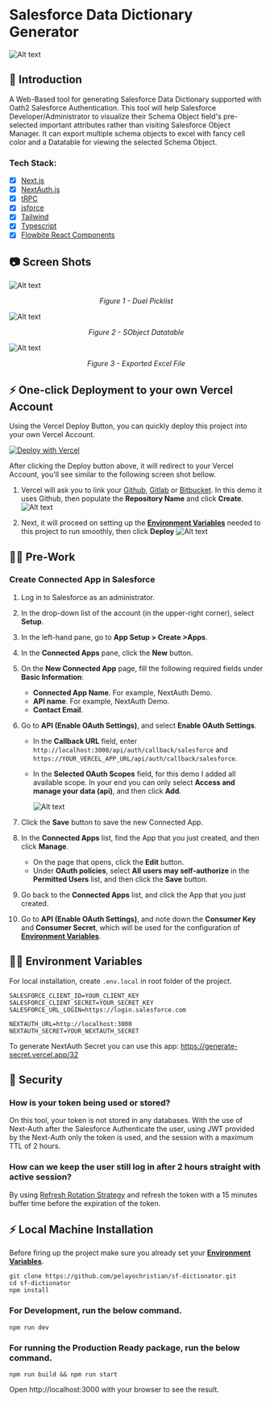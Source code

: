 # Salesforce Data Dictionary Generator

![Alt text](github-images/DICTIONATOR.png?raw=true "Title")

## 👋 Introduction

A Web-Based tool for generating Salesforce Data Dictionary supported with Oath2 Salesforce Authentication. This tool will help Salesforce Developer/Administrator to visualize their Schema Object field's pre-selected important attributes rather than visiting Salesforce Object Manager. It can export multiple schema objects to excel with fancy cell color and a Datatable for viewing the selected Schema Object.

### Tech Stack:

-   [x] [Next.js](https://nextjs.org/)
-   [x] [NextAuth.js](https://next-auth.js.org)
-   [x] [tRPC](https://trpc.io/)
-   [x] [jsforce](https://jsforce.github.io)
-   [x] [Tailwind](https://tailwindcss.com/)
-   [x] [Typescript](https://www.typescriptlang.org/)
-   [x] [Flowbite React Components](https://flowbite-react.com/)

## 📷 Screen Shots

![Alt text](github-images/ss_01.png?raw=true "Title")

<p align="center" style="font-style: italic;">
Figure 1 - Duel Picklist
</p>

![Alt text](github-images/ss_02.png?raw=true "Title")

<p align="center" style="font-style: italic;">
Figure 2 - SObject Datatable
</p>

![Alt text](github-images/ss_03.png?raw=true "Title")

<p align="center" style="font-style: italic;">
Figure 3 - Exported Excel File
</p>

## ⚡️ One-click Deployment to your own Vercel Account

Using the Vercel Deploy Button, you can quickly deploy this project into your own Vercel Account.

[![Deploy with Vercel](https://vercel.com/button)](https://vercel.com/new/clone?repository-url=https%3A%2F%2Fgithub.com%2Fpelayochristian%2Fsf-dictionator&env=SALESFORCE_URL_LOGIN,NEXTAUTH_SECRET,SALESFORCE_CLIENT_SECRET,SALESFORCE_CLIENT_ID&envDescription=Environment%20Variables%20needed%20to%20run%20this%20project.&envLink=https%3A%2F%2Fgithub.com%2Fpelayochristian%2Fsf-dictionator%23environment-variables&project-name=sf-dictionator&repo-name=sf-dictionator)

After clicking the Deploy button above, it will redirect to your Vercel Account, you'll see similar to the following screen shot bellow.

1. Vercel will ask you to link your [Github](https://github.com), [Gitlab](https://about.gitlab.com/) or [Bitbucket](https://bitbucket.org/product). In this demo it uses Github, then populate the **Repository Name** and click **Create**.
   ![Alt text](github-images/vercel_create_repo.png?raw=true "Vercel Create Repo")

2. Next, it will proceed on setting up the **[Environment Variables](https://github.com/pelayochristian/sf-dictionator#environment-variables)** needed to this project to run smoothly, then click **Deploy**
   ![Alt text](github-images/vercel_add_env_var.png?raw=true "Vercel Add Environment Variables")

## 🧑‍🔧 Pre-Work

### Create Connected App in Salesforce

1. Log in to Salesforce as an administrator.
2. In the drop-down list of the account (in the upper-right corner), select **Setup**.
3. In the left-hand pane, go to **App Setup > Create >Apps**.
4. In the **Connected Apps** pane, click the **New** button.
5. On the **New Connected App** page, fill the following required fields under **Basic Information**:
    - **Connected App Name**. For example, NextAuth Demo.
    - **API name**. For example, NextAuth Demo.
    - **Contact Email**.
6. Go to **API (Enable OAuth Settings)**, and select **Enable OAuth Settings**.

    - In the **Callback URL** field, enter `http://localhost:3000/api/auth/callback/salesforce` and `https://YOUR_VERCEL_APP_URL/api/auth/callback/salesforce`.
    - In the **Selected OAuth Scopes** field, for this demo I added all available scope. In your end you can only select **Access and manage your data (api)**, and then click **Add**.

        ![Alt text](github-images/enable_oath_settings_config.png?raw=true "Title")

7. Click the **Save** button to save the new Connected App.
8. In the **Connected Apps** list, find the App that you just created, and then click **Manage**.
    - On the page that opens, click the **Edit** button.
    - Under **OAuth policies**, select **All users may self-authorize** in the **Permitted Users** list, and then click the **Save** button.
9. Go back to the **Connected Apps** list, and click the App that you just created.
10. Go to **API (Enable OAuth Settings)**, and note down the **Consumer Key** and **Consumer Secret**, which will be used for the configuration of **[Environment Variables](https://github.com/pelayochristian/sf-dictionator#environment-variables)**.

## 🧑‍💻 Environment Variables

For local installation, create `.env.local` in root folder of the project.

```env
SALESFORCE_CLIENT_ID=YOUR_CLIENT_KEY
SALESFORCE_CLIENT_SECRET=YOUR_SECRET_KEY
SALESFORCE_URL_LOGIN=https://login.salesforce.com

NEXTAUTH_URL=http://localhost:3000
NEXTAUTH_SECRET=YOUR_NEXTAUTH_SECRET
```

To generate NextAuth Secret you can use this app: https://generate-secret.vercel.app/32

## 🛑 Security

### How is your token being used or stored?

On this tool, your token is not stored in any databases. With the use of Next-Auth after the Salesforce Authenticate the user, using JWT provided by the Next-Auth only the token is used, and the session with a maximum TTL of 2 hours.

### How can we keep the user still log in after 2 hours straight with active session?

By using [Refresh Rotation Strategy](https://next-auth.js.org/tutorials/refresh-token-rotation) and refresh the token with a 15 minutes buffer time before the expiration of the token.

## ⚡️ Local Machine Installation

Before firing up the project make sure you already set your **[Environment Variables](https://github.com/pelayochristian/sf-dictionator#environment-variables)**.

```
git clone https://github.com/pelayochristian/sf-dictionator.git
cd sf-dictionator
npm install
```

### For Development, run the below command.

```
npm run dev
```

### For running the Production Ready package, run the below command.

```
npm run build && npm run start
```

Open http://localhost:3000 with your browser to see the result.
